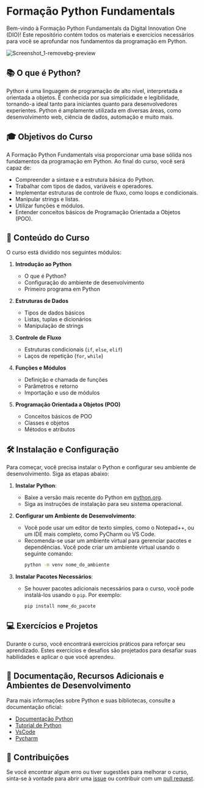 # Formação Python Fundamentals

Bem-vindo à Formação Python Fundamentals da Digital Innovation One (DIO)! Este repositório contém todos os materiais e exercícios necessários para você se aprofundar nos fundamentos da programação em Python.

![Screenshot_1-removebg-preview](https://github.com/user-attachments/assets/2f4dd9a8-f041-43e5-a359-a52ff8d70346)


## 📚 O que é Python?

Python é uma linguagem de programação de alto nível, interpretada e orientada a objetos. É conhecida por sua simplicidade e legibilidade, tornando-a ideal tanto para iniciantes quanto para desenvolvedores experientes. Python é amplamente utilizada em diversas áreas, como desenvolvimento web, ciência de dados, automação e muito mais.

## 🎓 Objetivos do Curso

A Formação Python Fundamentals visa proporcionar uma base sólida nos fundamentos da programação em Python. Ao final do curso, você será capaz de:

- Compreender a sintaxe e a estrutura básica do Python.
- Trabalhar com tipos de dados, variáveis e operadores.
- Implementar estruturas de controle de fluxo, como loops e condicionais.
- Manipular strings e listas.
- Utilizar funções e módulos.
- Entender conceitos básicos de Programação Orientada a Objetos (POO).

## 🚀 Conteúdo do Curso

O curso está dividido nos seguintes módulos:

1. **Introdução ao Python**
   - O que é Python?
   - Configuração do ambiente de desenvolvimento
   - Primeiro programa em Python

2. **Estruturas de Dados**
   - Tipos de dados básicos
   - Listas, tuplas e dicionários
   - Manipulação de strings

3. **Controle de Fluxo**
   - Estruturas condicionais (`if`, `else`, `elif`)
   - Laços de repetição (`for`, `while`)

4. **Funções e Módulos**
   - Definição e chamada de funções
   - Parâmetros e retorno
   - Importação e uso de módulos

5. **Programação Orientada a Objetos (POO)**
   - Conceitos básicos de POO
   - Classes e objetos
   - Métodos e atributos

## 🛠️ Instalação e Configuração

Para começar, você precisa instalar o Python e configurar seu ambiente de desenvolvimento. Siga as etapas abaixo:

1. **Instalar Python**:
   - Baixe a versão mais recente do Python em [python.org](https://www.python.org/downloads/).
   - Siga as instruções de instalação para seu sistema operacional.

2. **Configurar um Ambiente de Desenvolvimento**:
   - Você pode usar um editor de texto simples, como o Notepad++, ou um IDE mais completo, como PyCharm ou VS Code.
   - Recomenda-se usar um ambiente virtual para gerenciar pacotes e dependências. Você pode criar um ambiente virtual usando o seguinte comando:
     ```bash
     python -m venv nome_do_ambiente
     ```

3. **Instalar Pacotes Necessários**:
   - Se houver pacotes adicionais necessários para o curso, você pode instalá-los usando o `pip`. Por exemplo:
     ```bash
     pip install nome_do_pacote
     ```

## 💻 Exercícios e Projetos

Durante o curso, você encontrará exercícios práticos para reforçar seu aprendizado. Estes exercícios e desafios são projetados para desafiar suas habilidades e aplicar o que você aprendeu.

## 📄 Documentação, Recursos Adicionais e Ambientes de Desenvolvimento

Para mais informações sobre Python e suas bibliotecas, consulte a documentação oficial:

- [Documentação Python](https://docs.python.org/3/)
- [Tutorial de Python](https://docs.python.org/3/tutorial/index.html)
- [VsCode](https://code.visualstudio.com/)
- [Pycharm](https://www.jetbrains.com/pt-br/pycharm/)

## 🤝 Contribuições

Se você encontrar algum erro ou tiver sugestões para melhorar o curso, sinta-se à vontade para abrir uma [issue](https://github.com/seu-repositorio/issues) ou contribuir com um [pull request](https://github.com/seu-repositorio/pull/new/main).


